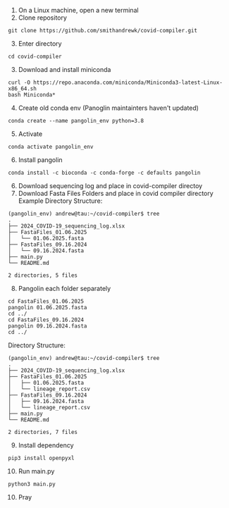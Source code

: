1. On a Linux machine, open a new terminal
2. Clone repository
```
git clone https://github.com/smithandrewk/covid-compiler.git
```
3. Enter directory
```
cd covid-compiler
```
3. Download and install miniconda
```
curl -O https://repo.anaconda.com/miniconda/Miniconda3-latest-Linux-x86_64.sh
bash Miniconda*
```
4. Create old conda env (Panoglin maintainters haven't updated)
```
conda create --name pangolin_env python=3.8
```
5. Activate
```
conda activate pangolin_env
```
6. Install pangolin
```
conda install -c bioconda -c conda-forge -c defaults pangolin
```
6. Download sequencing log and place in covid-compiler directoy
7. Download Fasta Files Folders and place in covid compiler directory
Example Directory Structure:
```
(pangolin_env) andrew@tau:~/covid-compiler$ tree
.
├── 2024_COVID-19_sequencing_log.xlsx
├── FastaFiles_01.06.2025
│   └── 01.06.2025.fasta
├── FastaFiles_09.16.2024
│   └── 09.16.2024.fasta
├── main.py
└── README.md

2 directories, 5 files
```
8. Pangolin each folder separately
```
cd FastaFiles_01.06.2025
pangolin 01.06.2025.fasta
cd ../
cd FastaFiles_09.16.2024
pangolin 09.16.2024.fasta
cd ../
```
Directory Structure:
```
(pangolin_env) andrew@tau:~/covid-compiler$ tree
.
├── 2024_COVID-19_sequencing_log.xlsx
├── FastaFiles_01.06.2025
│   ├── 01.06.2025.fasta
│   └── lineage_report.csv
├── FastaFiles_09.16.2024
│   ├── 09.16.2024.fasta
│   └── lineage_report.csv
├── main.py
└── README.md

2 directories, 7 files
```
9. Install dependency
```
pip3 install openpyxl
```
10. Run main.py
```
python3 main.py
```
10. Pray